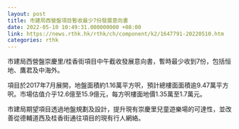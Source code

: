 ```yaml
---
layout: post
title: 市建局西營盤項目暫收最少7份發展意向書
date: 2022-05-10 10:49:31.000000000 +08:00
link: https://news.rthk.hk/rthk/ch/component/k2/1647791-20220510.htm
categories: rthk
---
```


市建局西營盤崇慶里/桂香街項目中午截收發展意向書，暫時最少收到7份，包括恒地、鷹君及中海外。

項目於2017年7月展開，地盤面積約1.16萬平方呎，預計總樓面面積逾9.47萬平方呎。市場估值介乎12.6億至15.9億元，每方呎樓面地價1.35萬至1.7萬元。

市建局期望項目透過地盤規劃及設計，提升現有崇慶里兒童遊樂場的可達性，並改善從德輔道西及桂香街通往項目的現有行人網絡。
